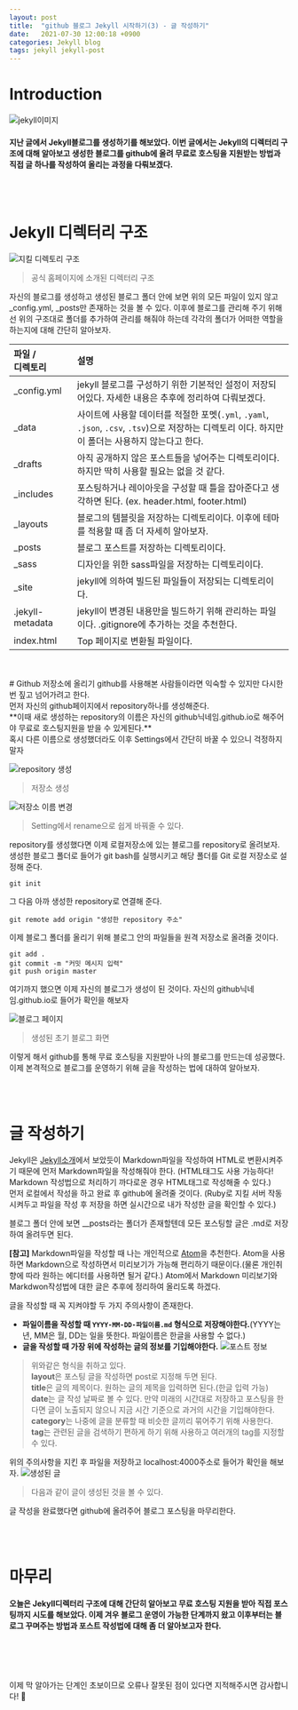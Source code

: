 ```yaml
---
layout: post
title:  "github 블로그 Jekyll 시작하기(3) - 글 작성하기"
date:   2021-07-30 12:00:18 +0900
categories: Jekyll blog
tags: jekyll jekyll-post
---
```

# Introduction

![jekyll이미지](/img/blog/github-jekyll.png)
>
#### 지난 글에서 Jekyll블로그를 생성하기를 해보았다. 이번 글에서는 Jekyll의 디렉터리 구조에 대해 알아보고 생성한 블로그를 github에 올려 무료로 호스팅을 지원받는 방법과 직접 글 하나를 작성하여 올리는 과정을 다뤄보겠다.

<br><br>
# Jekyll 디렉터리 구조
![지킬 디렉토리 구조](/img/blog/jekyll-directory.png)
> 공식 홈페이지에 소개된 디렉터리 구조

자신의 블로그를 생성하고 생성된 블로그 폴더 안에 보면 위의 모든 파일이 있지 않고 _config.yml, _posts만 존재하는 것을 볼 수 있다. 이후에 블로그를 관리해 주기 위해선 위의 구조대로 폴더를 추가하여 관리를 해줘야 하는데 각각의 폴더가 어떠한 역할을 하는지에 대해 간단히 알아보자.

| 파일 / <br>디렉토리   |     설명      |
| :--- | :--- |
| _config.yml | jekyll 블로그를 구성하기 위한 기본적인 설정이 저장되어있다. 자세한 내용은 추후에 정리하여 다뤄보겠다. |
| _data | 사이트에 사용할 데이터를 적절한 포멧(`.yml`, `.yaml`, `.json`, `.csv`, `.tsv`)으로 저장하는 디렉토리 이다. 하지만 이 폴더는 사용하지 않는다고 한다. |
| _drafts | 아직 공개하지 않은 포스트들을 넣어주는 디렉토리이다. 하지만 딱히 사용할 필요는 없을 것 같다. |
| _includes | 포스팅하거나 레이아웃을 구성할 때 틀을 잡아준다고 생각하면 된다. (ex. header.html, footer.html) |
| _layouts | 블로그의 템블릿을 저장하는 디렉토리이다. 이후에 테마를 적용할 때 좀 더 자세히 알아보자. |
| _posts | 블로그 포스트를 저장하는 디렉토리이다. |
| _sass | 디자인을 위한 sass파일을 저장하는 디렉토리이다. |
| _site | jekyll에 의하여 빌드된 파일들이 저장되는 디렉토리이다. |
| .jekyll-metadata | jekyll이 변경된 내용만을 빌드하기 위해 관리하는 파일이다. .gitignore에 추가하는 것을 추천한다. |
| index.html | Top 페이지로 변환될 파일이다. |

<br>
<br>
# Github 저장소에 올리기
github를 사용해본 사람들이라면 익숙할 수 있지만 다시한번 짚고 넘어가려고 한다.
<br>먼저 자신의 github페이지에서 repository하나를 생성해준다.<br>
**이때 새로 생성하는 repository의 이름은 자신의 github닉네임.github.io로 해주어야 무료로 호스팅지원을 받을 수 있게된다.**<br>
혹시 다른 이름으로 생성했더라도 이후 Settings에서 간단히 바꿀 수 있으니 걱정하지 말자

![repository 생성](/img/blog/blog01.png)
> 저장소 생성

![저장소 이름 변경](/img/blog/blog02.png)
> Setting에서 rename으로 쉽게 바꿔줄 수 있다.

repository를 생성했다면 이제 로컬저장소에 있는 블로그를 repository로 올려보자. 생성한 블로그 폴더로 들어가 git bash를 실행시키고 해당 폴더를 Git 로컬 저장소로 설정해 준다.

`git init`

그 다음 아까 생성한 repository로 연결해 준다.

`git remote add origin "생성한 repository 주소"`

이제 블로그 폴더를 올리기 위해 블로그 안의 파일들을 원격 저장소로 올려줄 것이다.

```
git add .
git commit -m "커밋 메시지 입력"
git push origin master
```

여기까지 했으면 이제 자신의 블로그가 생성이 된 것이다. 자신의 github닉네임.github.io로 들어가 확인을 해보자

![블로그 페이지](/img/blog/blog03.png)
> 생성된 초기 블로그 화면


이렇게 해서 github를 통해 무료 호스팅을 지원받아 나의 블로그를 만드는데 성공했다. 이제 본격적으로 블로그를 운영하기 위해 글을 작성하는 법에 대하여 알아보자.

<br>
<br>

# 글 작성하기
Jekyll은 [Jekyll소개](/jekyll/update/2021/07/27/jekyll-usage1.html)에서 보았듯이 Markdown파일을 작성하여 HTML로 변환시켜주기 때문에 먼저 Markdown파일을 작성해줘야 한다. (HTML태그도 사용 가능하다! Markdown 작성법으로 처리하기 까다로운 경우 HTML태그로 작성해줄 수 있다.)<br>
먼저 로컬에서 작성을 하고 완료 후 github에 올려줄 것이다. (Ruby로 지킬 서버 작동시켜두고 파일을 작성 후 저장을 하면 실시간으로 내가 작성한 글을 확인할 수 있다.)

블로그 폴더 안에 보면 __posts라는 폴더가 존재할텐데 모든 포스팅할 글은 .md로 저장하여 올려두면 된다.

**[참고]** Markdown파일을 작성할 때 나는 개인적으로 [Atom](https://atom.io/)을 추천한다. Atom을 사용하면 Markdown으로 작성하면서 미리보기가 가능해 편리하기 때문이다.(물론 개인취향에 따라 원하는 에디터를 사용하면 될거 같다.) Atom에서 Markdown 미리보기와 Markdwon작성법에 대한 글은 추후에 정리하여 올리도록 하겠다.

글을 작성할 때 꼭 지켜야할 두 가지 주의사항이 존재한다.
- **파일이름을 작성할 때 `YYYY-MM-DD-파일이름.md` 형식으로 저장해야한다.**(YYYY는 년, MM은 월, DD는 일을 뜻한다. 파일이름은 한글을 사용할 수 없다.)
- **글을 작성할 때 가장 위에 작성하는 글의 정보를 기입해야한다.**
![포스트 정보](/img/blog/post01.png)
> 위와같은 형식을 취하고 있다.<br>
**layout**은 포스팅 글을 작성하면 post로 지정해 두면 된다.<br>
**title**은 글의 제목이다. 원하는 글의 제목을 입력하면 된다.(한글 입력 가능)<br>
**date**는 글 작성 날짜로 볼 수 있다. 만약 미래의 시간대로 저장하고 포스팅을 한다면 글이 노출되지 않으니 지금 시간 기준으로 과거의 시간을 기입해야한다.<br>
**category**는 나중에 글을 분류할 때 비슷한 글끼리 묶어주기 위해 사용한다.<br>
**tag**는 관련된 글을 검색하기 편하게 하기 위해 사용하고 여러개의 tag를 지정할 수 있다.


위의 주의사항을 지킨 후 파일을 저장하고 localhost:4000주소로 들어가 확인을 해보자.
![생성된 글](/img/blog/blog04.png)
> 다음과 같이 글이 생성된 것을 볼 수 있다.

글 작성을 완료했다면 github에 올려주어 블로그 포스팅을 마무리한다.


<br><br>
# 마무리
#### 오늘은 Jekyll디렉터리 구조에 대해 간단히 알아보고 무료 호스팅 지원을 받아 직접 포스팅까지 시도를 해보았다. 이제 겨우 블로그 운영이 가능한 단계까지 왔고 이후부터는 블로그 꾸며주는 방법과 포스트 작성법에 대해 좀 더 알아보고자 한다.


<br>
<br>
<br>
<br>
이제 막 알아가는 단계인 초보이므로 오류나 잘못된 점이 있다면 지적해주시면 감사합니다! 🥰
